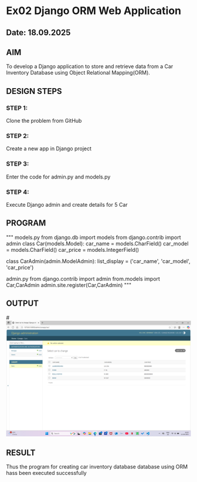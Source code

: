 # Ex02 Django ORM Web Application
## Date: 18.09.2025

## AIM
To develop a Django application to store and retrieve data from a Car Inventory Database using Object Relational Mapping(ORM).

## DESIGN STEPS

### STEP 1:
Clone the problem from GitHub

### STEP 2:
Create a new app in Django project

### STEP 3:
Enter the code for admin.py and models.py

### STEP 4:
Execute Django admin and create details for 5 Car 

## PROGRAM

"""
models.py
from django.db import models
from django.contrib import admin
class Car(models.Model):
    car_name = models.CharField()
    car_model = models.CharField()
    car_price = models.IntegerField()

class CarAdmin(admin.ModelAdmin):
    list_display = ('car_name', 'car_model', 'car_price')

admin.py
from django.contrib import admin
from.models import Car,CarAdmin
admin.site.register(Car,CarAdmin)
"""
## OUTPUT
#![alt text](<Screenshot 2025-09-13 162050.png>)




## RESULT
Thus the program for creating car inventory database database using ORM hass been executed successfully
